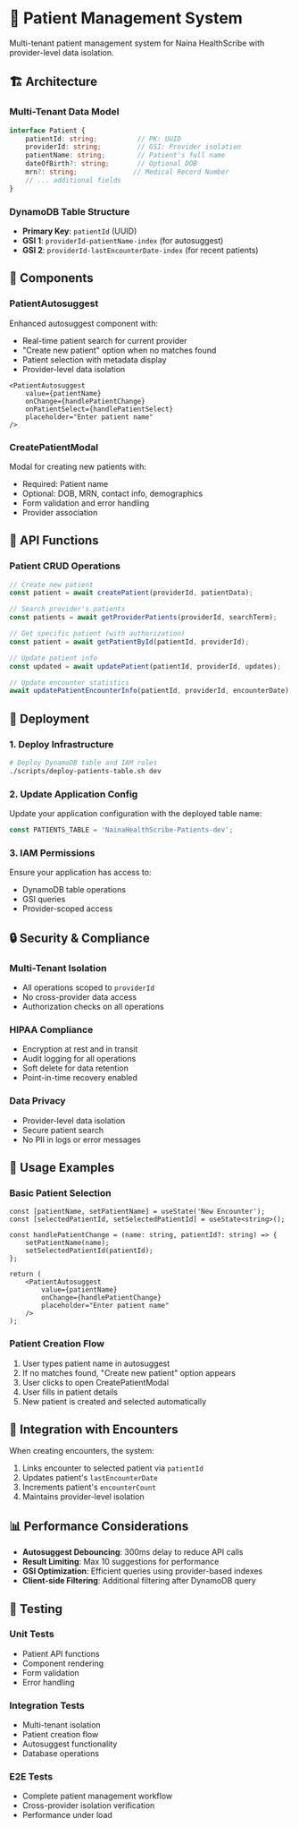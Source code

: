 # 🏥 Patient Management System

Multi-tenant patient management system for Naina HealthScribe with provider-level data isolation.

## 🏗️ Architecture

### **Multi-Tenant Data Model**
```typescript
interface Patient {
    patientId: string;          // PK: UUID
    providerId: string;         // GSI: Provider isolation
    patientName: string;        // Patient's full name
    dateOfBirth?: string;       // Optional DOB
    mrn?: string;              // Medical Record Number
    // ... additional fields
}
```

### **DynamoDB Table Structure**
- **Primary Key**: `patientId` (UUID)
- **GSI 1**: `providerId-patientName-index` (for autosuggest)
- **GSI 2**: `providerId-lastEncounterDate-index` (for recent patients)

## 🎯 Components

### **PatientAutosuggest**
Enhanced autosuggest component with:
- Real-time patient search for current provider
- "Create new patient" option when no matches found
- Patient selection with metadata display
- Provider-level data isolation

```tsx
<PatientAutosuggest
    value={patientName}
    onChange={handlePatientChange}
    onPatientSelect={handlePatientSelect}
    placeholder="Enter patient name"
/>
```

### **CreatePatientModal**
Modal for creating new patients with:
- Required: Patient name
- Optional: DOB, MRN, contact info, demographics
- Form validation and error handling
- Provider association

## 🔧 API Functions

### **Patient CRUD Operations**
```typescript
// Create new patient
const patient = await createPatient(providerId, patientData);

// Search provider's patients
const patients = await getProviderPatients(providerId, searchTerm);

// Get specific patient (with authorization)
const patient = await getPatientById(patientId, providerId);

// Update patient info
const updated = await updatePatient(patientId, providerId, updates);

// Update encounter statistics
await updatePatientEncounterInfo(patientId, providerId, encounterDate);
```

## 🚀 Deployment

### **1. Deploy Infrastructure**
```bash
# Deploy DynamoDB table and IAM roles
./scripts/deploy-patients-table.sh dev
```

### **2. Update Application Config**
Update your application configuration with the deployed table name:
```typescript
const PATIENTS_TABLE = 'NainaHealthScribe-Patients-dev';
```

### **3. IAM Permissions**
Ensure your application has access to:
- DynamoDB table operations
- GSI queries
- Provider-scoped access

## 🔒 Security & Compliance

### **Multi-Tenant Isolation**
- All operations scoped to `providerId`
- No cross-provider data access
- Authorization checks on all operations

### **HIPAA Compliance**
- Encryption at rest and in transit
- Audit logging for all operations
- Soft delete for data retention
- Point-in-time recovery enabled

### **Data Privacy**
- Provider-level data isolation
- Secure patient search
- No PII in logs or error messages

## 🎯 Usage Examples

### **Basic Patient Selection**
```tsx
const [patientName, setPatientName] = useState('New Encounter');
const [selectedPatientId, setSelectedPatientId] = useState<string>();

const handlePatientChange = (name: string, patientId?: string) => {
    setPatientName(name);
    setSelectedPatientId(patientId);
};

return (
    <PatientAutosuggest
        value={patientName}
        onChange={handlePatientChange}
        placeholder="Enter patient name"
    />
);
```

### **Patient Creation Flow**
1. User types patient name in autosuggest
2. If no matches found, "Create new patient" option appears
3. User clicks to open CreatePatientModal
4. User fills in patient details
5. New patient is created and selected automatically

## 🔄 Integration with Encounters

When creating encounters, the system:
1. Links encounter to selected patient via `patientId`
2. Updates patient's `lastEncounterDate`
3. Increments patient's `encounterCount`
4. Maintains provider-level isolation

## 📊 Performance Considerations

- **Autosuggest Debouncing**: 300ms delay to reduce API calls
- **Result Limiting**: Max 10 suggestions for performance
- **GSI Optimization**: Efficient queries using provider-based indexes
- **Client-side Filtering**: Additional filtering after DynamoDB query

## 🧪 Testing

### **Unit Tests**
- Patient API functions
- Component rendering
- Form validation
- Error handling

### **Integration Tests**
- Multi-tenant isolation
- Patient creation flow
- Autosuggest functionality
- Database operations

### **E2E Tests**
- Complete patient management workflow
- Cross-provider isolation verification
- Performance under load

